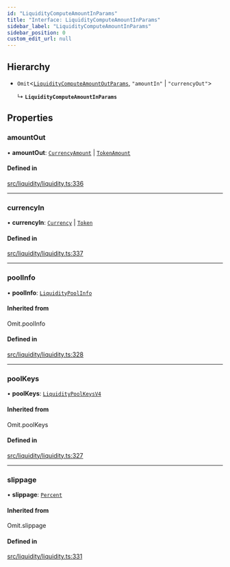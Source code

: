 ```yaml
---
id: "LiquidityComputeAmountInParams"
title: "Interface: LiquidityComputeAmountInParams"
sidebar_label: "LiquidityComputeAmountInParams"
sidebar_position: 0
custom_edit_url: null
---
```


## Hierarchy

- `Omit`<[`LiquidityComputeAmountOutParams`](LiquidityComputeAmountOutParams.md), ``"amountIn"`` \| ``"currencyOut"``\>

  ↳ **`LiquidityComputeAmountInParams`**

## Properties

### amountOut

• **amountOut**: [`CurrencyAmount`](../classes/CurrencyAmount.md) \| [`TokenAmount`](../classes/TokenAmount.md)

#### Defined in

[src/liquidity/liquidity.ts:336](https://github.com/alpha-defi/raydium-sdk/blob/ce1010a/src/liquidity/liquidity.ts#L336)

___

### currencyIn

• **currencyIn**: [`Currency`](../classes/Currency.md) \| [`Token`](../classes/Token.md)

#### Defined in

[src/liquidity/liquidity.ts:337](https://github.com/alpha-defi/raydium-sdk/blob/ce1010a/src/liquidity/liquidity.ts#L337)

___

### poolInfo

• **poolInfo**: [`LiquidityPoolInfo`](LiquidityPoolInfo.md)

#### Inherited from

Omit.poolInfo

#### Defined in

[src/liquidity/liquidity.ts:328](https://github.com/alpha-defi/raydium-sdk/blob/ce1010a/src/liquidity/liquidity.ts#L328)

___

### poolKeys

• **poolKeys**: [`LiquidityPoolKeysV4`](../modules.md#liquiditypoolkeysv4)

#### Inherited from

Omit.poolKeys

#### Defined in

[src/liquidity/liquidity.ts:327](https://github.com/alpha-defi/raydium-sdk/blob/ce1010a/src/liquidity/liquidity.ts#L327)

___

### slippage

• **slippage**: [`Percent`](../classes/Percent.md)

#### Inherited from

Omit.slippage

#### Defined in

[src/liquidity/liquidity.ts:331](https://github.com/alpha-defi/raydium-sdk/blob/ce1010a/src/liquidity/liquidity.ts#L331)
